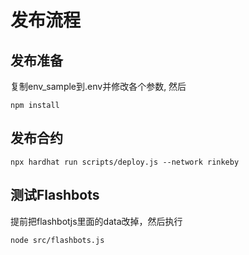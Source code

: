 # 发布流程

## 发布准备

复制env_sample到.env并修改各个参数, 然后

```
npm install
```

## 发布合约

```
npx hardhat run scripts/deploy.js --network rinkeby
```


## 测试Flashbots

提前把flashbotjs里面的data改掉，然后执行
```
node src/flashbots.js
```
